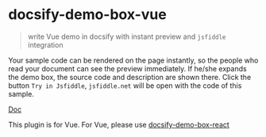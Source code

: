 # docsify-demo-box-vue

> write Vue demo in docsify with instant preview and `jsfiddle` integration


Your sample code can be rendered on the page instantly, so the people who read your document can see the preview immediately.
If he/she expands the demo box, the source code and description are shown there.
Click the button `Try in Jsfiddle`, `jsfiddle.net` will be open with the code of this sample.

[Doc](https://njleonzhang.github.io/docsify-demo-box-vue/)

This plugin is for Vue. For Vue, please use [docsify-demo-box-react](https://github.com/njleonzhang/docsify-demo-box-react)

